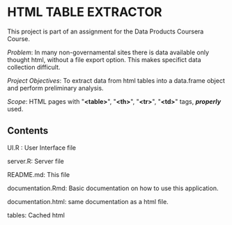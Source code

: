 # HTML TABLE EXTRACTOR

This project is part of an assignment for the Data Products Coursera Course.

*Problem*: In many non-governamental sites there is data available only thought html, without a file export option. This makes specifict data collection difficult.

*Project Objectives*: To extract data from html tables into a data.frame object and perform preliminary analysis.

*Scope*: HTML pages with "**\<table\>**", "**\<th\>**", "**\<tr\>**", "**\<td\>**" tags, ***properly*** used.

## Contents

UI.R :	User Interface file

server.R: Server file

README.md: This file

documentation.Rmd: Basic documentation on how to use this application.

documentation.html: same documentation as a html file.

tables: Cached html 
